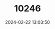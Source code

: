 ---
title: "10246"
category: "Hoplocephalus bungaroides"
draft: false
date: 2024-02-22 13:03:50
languages:
  French: ["Hoplocéphale de Schlegel"]
  English: ["Broad-headed Snake"]
---